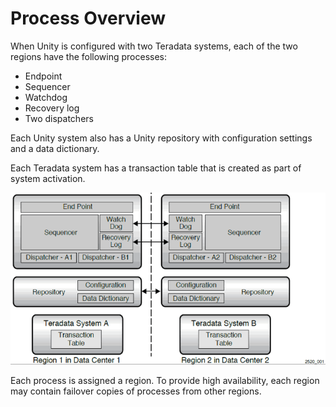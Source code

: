 # Process Overview

When Unity is configured with two Teradata systems, each of the two regions have the following processes:

-   Endpoint
-   Sequencer
-   Watchdog
-   Recovery log
-   Two dispatchers

Each Unity system also has a Unity repository with configuration settings and a data dictionary.

Each Teradata system has a transaction table that is created as part of system activation.

![](nrt1543850084332.gif)

Each process is assigned a region. To provide high availability, each region may contain failover copies of processes from other regions.

